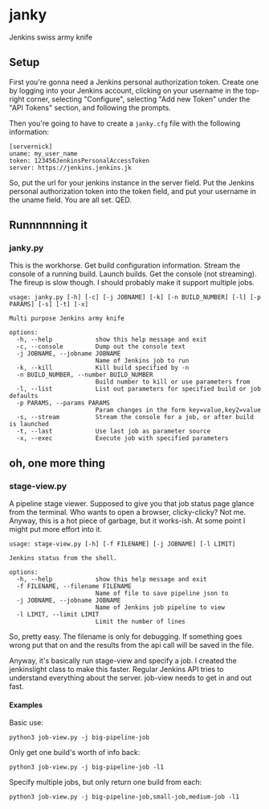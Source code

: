 # janky
Jenkins swiss army knife

## Setup
First you're gonna need a Jenkins personal authorization token. Create one by
logging into your Jenkins account, clicking on your username in the top-right
corner, selecting "Configure", selecting "Add new Token" under the "API Tokens"
section, and following the prompts.

Then you're going to have to create a `janky.cfg` file with the following information:
```
[servernick]
uname: my_user_name
token: 123456JenkinsPersonalAccessToken
server: https://jenkins.jenkins.jk
```
So, put the url for your jenkins instance in the server field. Put the Jenkins
personal authorization token into the token field, and put your username in the
uname field. You are all set. QED.

## Runnnnnning it
### janky.py
This is the workhorse. Get build configuration information. Stream the console
of a running build. Launch builds. Get the console (not streaming). The fireup is slow though. I should probably make it support multiple jobs.

```
usage: janky.py [-h] [-c] [-j JOBNAME] [-k] [-n BUILD_NUMBER] [-l] [-p PARAMS] [-s] [-t] [-x]

Multi purpose Jenkins army knife

options:
  -h, --help            show this help message and exit
  -c, --console         Dump out the console text
  -j JOBNAME, --jobname JOBNAME
                        Name of Jenkins job to run
  -k, --kill            Kill build specified by -n
  -n BUILD_NUMBER, --number BUILD_NUMBER
                        Build number to kill or use parameters from
  -l, --list            List out parameters for specified build or job defaults
  -p PARAMS, --params PARAMS
                        Param changes in the form key=value,key2=value
  -s, --stream          Stream the console for a job, or after build is launched
  -t, --last            Use last job as parameter source
  -x, --exec            Execute job with specified parameters
```

## oh, one more thing
### stage-view.py
A pipeline stage viewer. Supposed to give you that job status page glance from
the terminal. Who wants to open a browser, clicky-clicky? Not me.  Anyway, this
is a hot piece of garbage, but it works-ish. At some point I might put more
effort into it.

```
usage: stage-view.py [-h] [-f FILENAME] [-j JOBNAME] [-l LIMIT]

Jenkins status from the shell.

options:
  -h, --help            show this help message and exit
  -f FILENAME, --filename FILENAME
                        Name of file to save pipeline json to
  -j JOBNAME, --jobname JOBNAME
                        Name of Jenkins job pipeline to view
  -l LIMIT, --limit LIMIT
                        Limit the number of lines
```

So, pretty easy. The filename is only for debugging. If something goes wrong
put that on and the results from the api call will be saved in the file.

Anyway, it's basically run stage-view and specify a job. I created the
jenkinslight class to make this faster. Regular Jenkins API tries to understand
everything about the server. job-view needs to get in and out fast.

#### Examples
Basic use:
```
python3 job-view.py -j big-pipeline-job
```
Only get one build's worth of info back:
```
python3 job-view.py -j big-pipeline-job -l1
```
Specify multiple jobs, but only return one build from each:
```
python3 job-view.py -j big-pipeline-job,small-job,medium-job -l1
```


